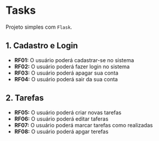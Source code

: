 # Tasks

Projeto simples com `Flask`.

## 1. Cadastro e Login

- **RF01:** O usuário poderá cadastrar-se no sistema
- **RF02:** O usuário poderá fazer login no sistema
- **RF03:** O usuário poderá apagar sua conta
- **RF04:** O usuário poderá sair da sua conta

## 2. Tarefas

- **RF05:** O usuário poderá criar novas tarefas
- **RF06:** O usuário poderá editar taferas
- **RF07:** O usuário poderá marcar tarefas como realizadas
- **RF08:** O usuário poderá apgar terefas
